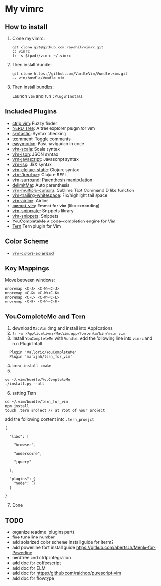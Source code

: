 # My vimrc

## How to install

1. Clone my vimrc:

   ```
   git clone git@github.com:rayshih/vimrc.git
   cd vimrc
   ln -s $(pwd)/vimrc ~/.vimrc
   ```

2. Then install Vundle:

   ```
   git clone https://github.com/VundleVim/Vundle.vim.git ~/.vim/bundle/Vundle.vim
   ```

3. Then install bundles:

   Launch `vim` and run `:PluginInstall`


## Included Plugins

- [ctrlp.vim](https://github.com/kien/ctrlp.vim): Fuzzy finder
- [NERD Tree](https://github.com/scrooloose/nerdtree): A tree explorer plugin for vim
- [syntastic](https://github.com/scrooloose/syntastic): Syntax checking
- [tcomment](https://github.com/tomtom/tcomment_vim): Toggle comments
- [easymotion](https://github.com/easymotion/vim-easymotion): Fast navigation in code
- [vim-scala](https://github.com/derekwyatt/vim-scala): Scala syntax
- [vim-json](https://github.com/elzr/vim-json): JSON syntax
- [vim-javascript](https://github.com/pangloss/vim-javascript): Javascript syntax
- [vim-jsx](https://github.com/pangloss/vim-jsx): JSX syntax
- [vim-clojure-static](https://github.com/guns/vim-clojure-static): Clojure syntax
- [vim-fireplace](https://github.com/tpope/vim-fireplace): Clojure REPL
- [vim-surround](https://github.com/tpope/vim-surround): Parenthesis manipulation
- [delimitMat](https://github.com/Raimondi/delimitMate): Auto parenthesis
- [vim-multiple-cursors](https://github.com/terryma/vim-multiple-cursors): Sublime Text Command D like function
- [vim-trailing-whitespace](https://github.com/bronson/vim-trailing-whitespace): Fix/highlight tail space
- [vim-airline](https://github.com/bling/vim-airline): Airline
- [emmet-vim](https://github.com/mattn/emmet-vim): Emmet for vim (like zencoding)
- [vim-snipmate](https://github.com/garbas/vim-snipmate): Snippets library
- [vim-snippets](https://github.com/honza/vim-snippet): Snippets
- [YouCompleteMe](https://github.com/Valloric/YouCompleteMe) A code-completion engine for Vim
- [Tern](https://github.com/ternjs/tern_for_vim) Tern plugin for Vim

## Color Scheme

- [vim-colors-solarized](https://github.com/altercation/vim-colors-solarized)

## Key Mappings

Move between windows:

```
nnoremap <C-J> <C-W><C-J>
nnoremap <C-K> <C-W><C-K>
nnoremap <C-L> <C-W><C-L>
nnoremap <C-H> <C-W><C-H>
```

## YouCompleteMe and Tern
1. download `MacVim` dmg and install into Applications
2. `ln -s /Applications/MacVim.app/Contents/bin/mvim vim`
3. Install `YouCompleteMe` with `Vundle`. Add the following line into `vimrc` and run PluginIntall
```
  Plugin 'Valloric/YouCompleteMe'
  Plugin 'marijnh/tern_for_vim'
```
4. `brew install cmake`
5.
```
cd ~/.vim/bundle/YouCompleteMe
./install.py --all
```

6. setting Tern
```
cd ~/.vim/bundle/tern_for_vim
npm install
touch .tern_project // at root of your project
```

add the following content into `.tern_proejct`
```
{

  "libs": [

    "browser",

    "underscore",

    "jquery"

  ],

  "plugins": {
    "node": {}
  }

}
```

7. Done

## TODO

- organize readme (plugins part)
- fine tune line number
- add solarized color scheme install guide for iterm2
- add powerline font install guide <https://github.com/abertsch/Menlo-for-Powerline>
- nerdtree and ctrlp integration
- add doc for coffeescript
- add doc for ELM
- add doc for https://github.com/raichoo/purescript-vim
- add doc for flowtype
